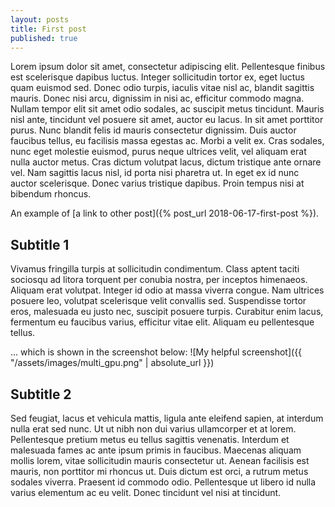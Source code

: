 ```yaml
---
layout: posts
title: First post
published: true
---
```


Lorem ipsum dolor sit amet, consectetur adipiscing elit. Pellentesque finibus est scelerisque dapibus luctus. Integer sollicitudin tortor ex, eget luctus quam euismod sed. Donec odio turpis, iaculis vitae nisl ac, blandit sagittis mauris. Donec nisi arcu, dignissim in nisi ac, efficitur commodo magna. Nullam tempor elit sit amet odio sodales, ac suscipit metus tincidunt. Mauris nisl ante, tincidunt vel posuere sit amet, auctor eu lacus. In sit amet porttitor purus. Nunc blandit felis id mauris consectetur dignissim. Duis auctor faucibus tellus, eu facilisis massa egestas ac. Morbi a velit ex. Cras sodales, nunc eget molestie euismod, purus neque ultrices velit, vel aliquam erat nulla auctor metus. Cras dictum volutpat lacus, dictum tristique ante ornare vel. Nam sagittis lacus nisl, id porta nisi pharetra ut. In eget ex id nunc auctor scelerisque. Donec varius tristique dapibus. Proin tempus nisi at bibendum rhoncus.

An example of [a link to other post]({% post_url 2018-06-17-first-post %}).

## Subtitle 1

Vivamus fringilla turpis at sollicitudin condimentum. Class aptent taciti sociosqu ad litora torquent per conubia nostra, per inceptos himenaeos. Aliquam erat volutpat. Integer id odio at massa viverra congue. Nam ultrices posuere leo, volutpat scelerisque velit convallis sed. Suspendisse tortor eros, malesuada eu justo nec, suscipit posuere turpis. Curabitur enim lacus, fermentum eu faucibus varius, efficitur vitae elit. Aliquam eu pellentesque tellus.

... which is shown in the screenshot below:
![My helpful screenshot]({{ "/assets/images/multi_gpu.png" | absolute_url }})


## Subtitle 2

Sed feugiat, lacus et vehicula mattis, ligula ante eleifend sapien, at interdum nulla erat sed nunc. Ut ut nibh non dui varius ullamcorper et at lorem. Pellentesque pretium metus eu tellus sagittis venenatis. Interdum et malesuada fames ac ante ipsum primis in faucibus. Maecenas aliquam mollis lorem, vitae sollicitudin mauris consectetur ut. Aenean facilisis est mauris, non porttitor mi rhoncus ut. Duis dictum est orci, a rutrum metus sodales viverra. Praesent id commodo odio. Pellentesque ut libero id nulla varius elementum ac eu velit. Donec tincidunt vel nisi at tincidunt.

